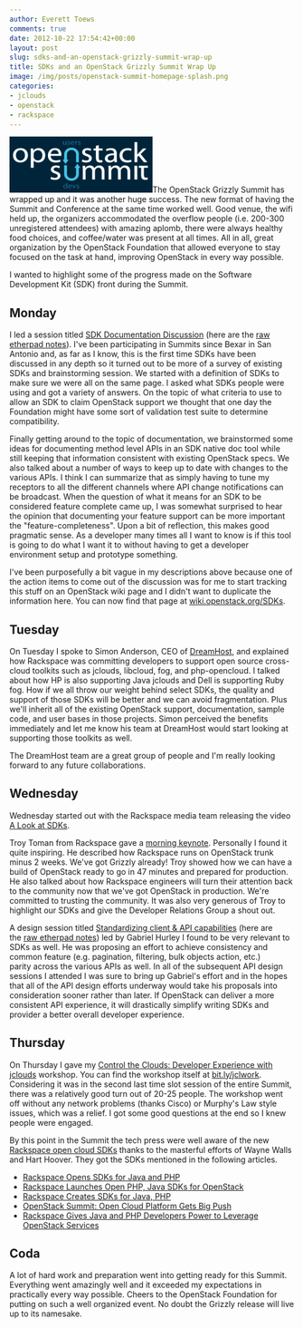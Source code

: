 ```yaml
---
author: Everett Toews
comments: true
date: 2012-10-22 17:54:42+00:00
layout: post
slug: sdks-and-an-openstack-grizzly-summit-wrap-up
title: SDKs and an OpenStack Grizzly Summit Wrap Up
image: /img/posts/openstack-summit-homepage-splash.png
categories:
- jclouds
- openstack
- rackspace
---
```


<img class="img-right" src="/img/posts/openstack-summit-homepage-splash.png"/>The OpenStack Grizzly Summit has wrapped up and it was another huge success. The new format of having the Summit and Conference at the same time worked well. Good venue, the wifi held up, the organizers accommodated the overflow people (i.e. 200-300 unregistered attendees) with amazing aplomb, there were always healthy food choices, and coffee/water was present at all times. All in all, great organization by the OpenStack Foundation that allowed everyone to stay focused on the task at hand, improving OpenStack in every way possible.

<!--more-->

I wanted to highlight some of the progress made on the Software Development Kit (SDK) front during the Summit.

## Monday

I led a session titled [SDK Documentation Discussion](http://openstacksummitfall2012.sched.org/event/2215363b1716a519e786e126b493e3a3) (here are the [raw etherpad notes](https://etherpad.openstack.org/sdk-documentation)). I've been participating in Summits since Bexar in San Antonio and, as far as I know, this is the first time SDKs have been discussed in any depth so it turned out to be more of a survey of existing SDKs and brainstorming session. We started with a definition of SDKs to make sure we were all on the same page. I asked what SDKs people were using and got a variety of answers. On the topic of what criteria to use to allow an SDK to claim OpenStack support we thought that one day the Foundation might have some sort of validation test suite to determine compatibility.

Finally getting around to the topic of documentation, we brainstormed some ideas for documenting method level APIs in an SDK native doc tool while still keeping that information consistent with existing OpenStack specs. We also talked about a number of ways to keep up to date with changes to the various APIs. I think I can summarize that as simply having to tune my receptors to all the different channels where API change notifications can be broadcast. When the question of what it means for an SDK to be considered feature complete came up, I was somewhat surprised to hear the opinion that documenting your feature support can be more important the "feature-completeness". Upon a bit of reflection, this makes good pragmatic sense. As a developer many times all I want to know is if this tool is going to do what I want it to without having to get a developer environment setup and prototype something.

I've been purposefully a bit vague in my descriptions above because one of the action items to come out of the discussion was for me to start tracking this stuff on an OpenStack wiki page and I didn't want to duplicate the information here. You can now find that page at [wiki.openstack.org/SDKs](http://wiki.openstack.org/SDKs).

## Tuesday

On Tuesday I spoke to Simon Anderson, CEO of [DreamHost](http://dreamhost.com/), and explained how Rackspace was committing developers to support open source cross-cloud toolkits such as jclouds, libcloud, fog, and php-opencloud. I talked about how HP is also supporting Java jclouds and Dell is supporting Ruby fog. How if we all throw our weight behind select SDKs, the quality and support of those SDKs will be better and we can avoid fragmentation. Plus we'll inherit all of the existing OpenStack support, documentation, sample code, and user bases in those projects. Simon perceived the benefits immediately and let me know his team at DreamHost would start looking at supporting those toolkits as well.

The DreamHost team are a great group of people and I'm really looking forward to any future collaborations.

## Wednesday

Wednesday started out with the Rackspace media team releasing the video [A Look at SDKs](http://www.rackspace.com/blog/video-openstack-summit-day-two-a-look-at-sdks/).

Troy Toman from Rackspace gave a [morning keynote](http://www.rackspace.com/blog/video-troy-tomans-openstack-summit-keynote/). Personally I found it quite inspiring. He described how Rackspace runs on OpenStack trunk minus 2 weeks. We've got Grizzly already! Troy showed how we can have a build of OpenStack ready to go in 47 minutes and prepared for production. He also talked about how Rackspace engineers will turn their attention back to the community now that we've got OpenStack in production. We're committed to trusting the community. It was also very generous of Troy to highlight our SDKs and give the Developer Relations Group a shout out.

A design session titled [Standardizing client & API capabilities](http://openstacksummitfall2012.sched.org/event/3bc5e12963c0d9a98c134dcdd2e816b4) (here are the [raw etherpad notes](https://etherpad.openstack.org/grizzly-api-capabilities)) led by Gabriel Hurley I found to be very relevant to SDKs as well. He was proposing an effort to achieve consistency and common feature (e.g. pagination, filtering, bulk objects action, etc.) parity across the various APIs as well. In all of the subsequent API design sessions I attended I was sure to bring up Gabriel's effort and in the hopes that all of the API design efforts underway would take his proposals into consideration sooner rather than later. If OpenStack can deliver a more consistent API experience, it will drastically simplify writing SDKs and provider a better overall developer experience.

## Thursday

On Thursday I gave my [Control the Clouds: Developer Experience with jclouds](http://openstacksummitfall2012.sched.org/event/7f8cd9808c0375e95002cdcbcde03caf) workshop. You can find the workshop itself at [bit.ly/jclwork](bit.ly/jclwork). Considering it was in the second last time slot session of the entire Summit, there was a relatively good turn out of 20-25 people. The workshop went off without any network problems (thanks Cisco) or Murphy's Law style issues, which was a relief. I got some good questions at the end so I knew people were engaged.

By this point in the Summit the tech press were well aware of the new [Rackspace open cloud SDKs](http://docs.rackspace.com/sdks/guide/content/intro.html) thanks to the masterful efforts of Wayne Walls and Hart Hoover. They got the SDKs mentioned in the following articles.

  * [Rackspace Opens SDKs for Java and PHP](http://www.drdobbs.com/jvm/rackspace-opens-sdks-for-java-and-php/240009274)
  * [Rackspace Launches Open PHP, Java SDKs for OpenStack](http://www.zdnet.com/rackspace-launches-open-php-java-sdks-for-openstack-7000005812/)
  * [Rackspace Creates SDKs for Java, PHP](http://www.sdtimes.com/RACKSPACE_CREATES_SDKS_FOR_JAVA_PHP/By_David_Rubinstein/About_CLOUD_and_JAVA_and_PHP_and_RACKSPACE/37075)
  * [OpenStack Summit: Open Cloud Platform Gets Big Push](http://forwardthinking.pcmag.com/none/303965-openstack-summit-open-cloud-platform-gets-big-push)
  * [Rackspace Gives Java and PHP Developers Power to Leverage OpenStack Services](http://it.tmcnet.com/topics/it/articles/2012/10/16/312235-rackspace-gives-java-php-developers-power-leverage-openstack.htm)

## Coda

A lot of hard work and preparation went into getting ready for this Summit. Everything went amazingly well and it exceeded my expectations in practically every way possible. Cheers to the OpenStack Foundation for putting on such a well organized event. No doubt the Grizzly release will live up to its namesake.
